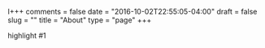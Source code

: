 I+++
comments = false
date = "2016-10-02T22:55:05-04:00"
draft = false
slug = ""
title = "About"
type = "page"
+++

highlight
#1
